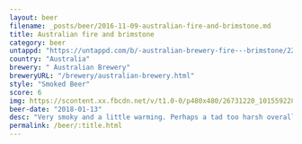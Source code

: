 ```yaml
---
layout: beer
filename: _posts/beer/2016-11-09-australian-fire-and-brimstone.md
title: Australian fire and brimstone
category: beer
untappd: "https://untappd.com/b/-australian-brewery-fire---brimstone/2210711"
country: "Australia"
brewery: " Australian Brewery"
breweryURL: "/brewery/australian-brewery.html"
style: "Smoked Beer"
score: 6
img: https://scontent.xx.fbcdn.net/v/t1.0-0/p480x480/26731220_10155922808108745_2847407894851207485_n.jpg?oh=2c619beeb6ab385291079d42ec57898b&oe=5B23B389
beer-date: "2018-01-13"
desc: "Very smoky and a little warming. Perhaps a tad too harsh overall"
permalink: /beer/:title.html
---
```

